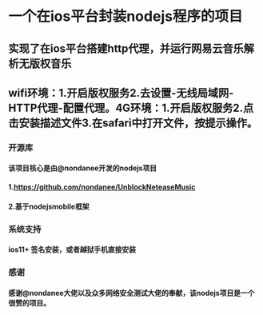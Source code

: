 # 一个在ios平台封装nodejs程序的项目

## 实现了在ios平台搭建http代理，并运行网易云音乐解析无版权音乐

## wifi环境：1.开启版权服务2.去设置-无线局域网-HTTP代理-配置代理。4G环境：1.开启版权服务2.点击安装描述文件3.在safari中打开文件，按提示操作。




### 开源库
#### 该项目核心是由@nondanee开发的nodejs项目
#### 1.https://github.com/nondanee/UnblockNeteaseMusic
#### 2.基于nodejsmobile框架
### 系统支持
#### ios11+ 签名安装，或者越狱手机直接安装

### 感谢
#### 感谢@nondanee大佬以及众多网络安全测试大佬的奉献，该nodejs项目是一个很赞的项目。
